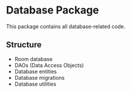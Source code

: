 # Database Package

This package contains all database-related code.

## Structure

- Room database
- DAOs (Data Access Objects)
- Database entities
- Database migrations
- Database utilities
